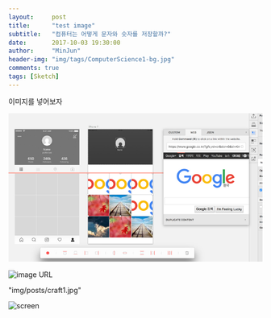 ```yaml
---
layout:     post
title:      "test image"
subtitle:   "컴퓨터는 어떻게 문자와 숫자를 저장할까?"
date:       2017-10-03 19:30:00
author:     "MinJun"
header-img: "img/tags/ComputerScience1-bg.jpg"
comments: true
tags: [Sketch]
---
```



이미지를 넣어보자


![screen](img/posts/craft1.jpg)


![image URL](https://user-images.githubusercontent.com/30401511/31121237-5c91bc06-a872-11e7-88d3-b548c8a3ca2f.jpg)


"img/posts/craft1.jpg"

![screen](img/posts/ComputerScience1-bg.jpg)